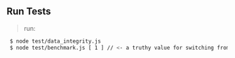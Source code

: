  Run Tests
--------------

> run:

``` bash
 $ node test/data_integrity.js
 $ node test/benchmark.js [ 1 ] // <- a truthy value for switching from dropper to block-stream module use
```
